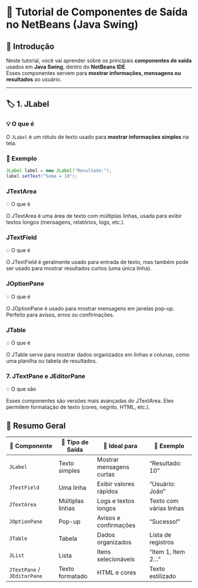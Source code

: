 # 🧠 Tutorial de Componentes de Saída no NetBeans (Java Swing)

## 📘 Introdução
Neste tutorial, você vai aprender sobre os principais **componentes de saída** usados em **Java Swing**, dentro do **NetBeans IDE**.  
Esses componentes servem para **mostrar informações, mensagens ou resultados** ao usuário.

---

## 🏷️ 1. JLabel

### 💡 O que é
O `JLabel` é um rótulo de texto usado para **mostrar informações simples** na tela.

### 🧩 Exemplo
```java
JLabel label = new JLabel("Resultado:");
label.setText("Soma = 10");
```

### JTextArea
💡 O que é

O JTextArea é uma área de texto com múltiplas linhas, usada para exibir textos longos (mensagens, relatórios, logs, etc.).

### JTextField
💡 O que é

O JTextField é geralmente usado para entrada de texto, mas também pode ser usado para mostrar resultados curtos (uma única linha).

### JOptionPane
💡 O que é

O JOptionPane é usado para mostrar mensagens em janelas pop-up.
Perfeito para avisos, erros ou confirmações.

### JTable
💡 O que é

O JTable serve para mostrar dados organizados em linhas e colunas, como uma planilha ou tabela de resultados.

### 7. JTextPane e JEditorPane
💡 O que são

Esses componentes são versões mais avançadas do JTextArea.
Eles permitem formatação de texto (cores, negrito, HTML, etc.).

## 🧠 Resumo Geral

| 🧩 **Componente** | 💬 **Tipo de Saída** | 🎯 **Ideal para** | 🧾 **Exemplo** |
|--------------------|----------------------|------------------|----------------|
| `JLabel` | Texto simples | Mostrar mensagens curtas | “Resultado: 10” |
| `JTextField` | Uma linha | Exibir valores rápidos | “Usuário: João” |
| `JTextArea` | Múltiplas linhas | Logs e textos longos | Texto com várias linhas |
| `JOptionPane` | Pop-up | Avisos e confirmações | “Sucesso!” |
| `JTable` | Tabela | Dados organizados | Lista de registros |
| `JList` | Lista | Itens selecionáveis | “Item 1, Item 2…” |
| `JTextPane` / `JEditorPane` | Texto formatado | HTML e cores | Texto estilizado |

